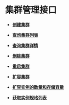 # 集群管理接口<a name="css_03_0008"></a>

-   **[创建集群](创建集群.md)**  

-   **[查询集群列表](查询集群列表.md)**  

-   **[查询集群详情](查询集群详情.md)**  

-   **[删除集群](删除集群.md)**  

-   **[重启集群](重启集群.md)**  

-   **[扩容集群](扩容集群.md)**  

-   **[扩容实例的数量和存储容量](扩容实例的数量和存储容量.md)**  

-   **[获取实例规格列表](获取实例规格列表.md)**  


